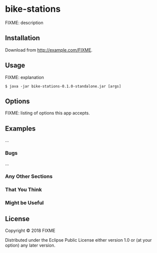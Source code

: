 # bike-stations

FIXME: description

## Installation

Download from http://example.com/FIXME.

## Usage

FIXME: explanation

    $ java -jar bike-stations-0.1.0-standalone.jar [args]

## Options

FIXME: listing of options this app accepts.

## Examples

...

### Bugs

...

### Any Other Sections
### That You Think
### Might be Useful

## License

Copyright © 2018 FIXME

Distributed under the Eclipse Public License either version 1.0 or (at
your option) any later version.
